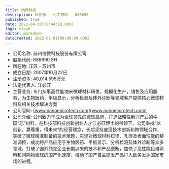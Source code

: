 ```yaml
---
title: 纳微科技
description: 科创板 - 化工原料 - 688690
published: true
date: 2022-04-30T19:44:18.000Z
tags: stock
editor: markdown
dateCreated: 2022-01-01T00:00:00.000Z
---
```


- 公司名称: 苏州纳微科技股份有限公司
- 股票代码: 688690.SH
- 所在地: 江苏 - 苏州市
- 成立日期: 2007年10月22日
- 注册资本: 40,014.595万元
- 法定代表人: 江必旺
- 主营业务: 专门从事高性能纳米微球材料研发，规模化生产，销售及应用服务，为生物医药，平板显示，分析检测及体外诊断等领域客户提供核心微球材料及相关技术解决方案
- 公司官网: [www.nanomicrotech.com](www.nanomicrotech.com)
- 公司介绍: 公司致力于成为全球领先的微球品牌，打造战略性新兴产业的中国“芯”材料。在科技部科技创新创业人才江必旺博士的带领下，公司秉持“以创新，赢尊重，得未来”的经营理念，长期坚持底层技术创新和跨领域合作，突破了微球精准制备的技术难题，实现对微球材料粒径、孔径及表面性能的精准调控，成功将产品应用于生物医药、平板显示、分析检测及体外诊断等众多领域，打破了国外领先企业长期以来的技术和产品垄断，加快了高性能色谱填料和间隔物微球的国产化速度，推动了国产自主研发产品打入欧美发达国家市场的进程。


